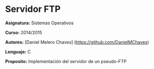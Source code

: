 # Servidor FTP

**Asignatura:** Sistemas Operativos

**Curso:** 2014/2015

**Autores:** [Daniel Melero Chaves] (https://github.com/DanielMChaves)

**Lenguaje:** C

**Proposito:** Implementación del servidor de un pseudo-FTP
